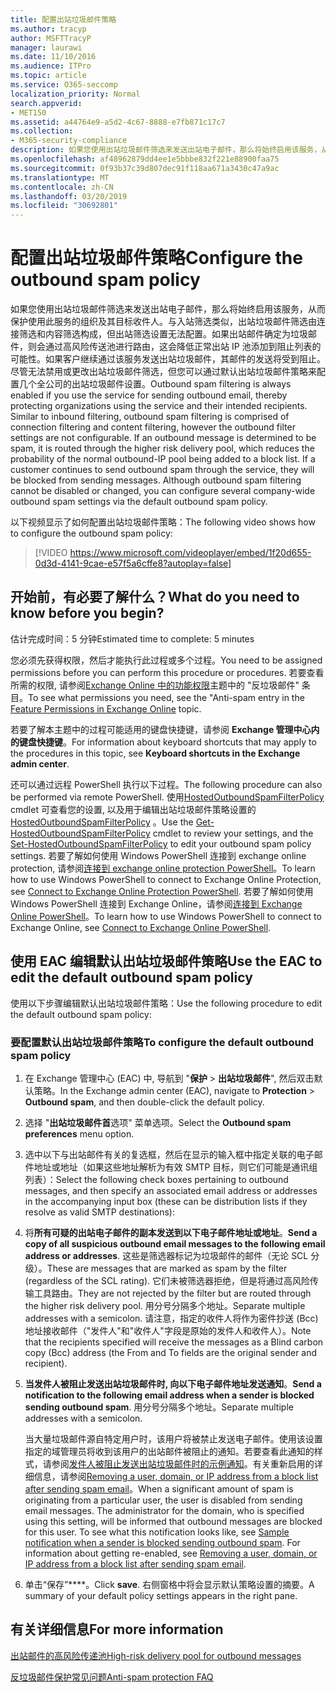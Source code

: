 ```yaml
---
title: 配置出站垃圾邮件策略
ms.author: tracyp
author: MSFTTracyP
manager: laurawi
ms.date: 11/10/2016
ms.audience: ITPro
ms.topic: article
ms.service: O365-seccomp
localization_priority: Normal
search.appverid:
- MET150
ms.assetid: a44764e9-a5d2-4c67-8888-e7fb871c17c7
ms.collection:
- M365-security-compliance
description: 如果您使用出站垃圾邮件筛选来发送出站电子邮件，那么将始终启用该服务，从而保护使用此服务的组织及其目标收件人。
ms.openlocfilehash: af48962879dd4ee1e5bbbe832f221e88900faa75
ms.sourcegitcommit: 0f93b37c39d807dec91f118aa671a3430c47a9ac
ms.translationtype: MT
ms.contentlocale: zh-CN
ms.lasthandoff: 03/20/2019
ms.locfileid: "30692801"
---
```

# <a name="configure-the-outbound-spam-policy"></a><span data-ttu-id="3f6a7-103">配置出站垃圾邮件策略</span><span class="sxs-lookup"><span data-stu-id="3f6a7-103">Configure the outbound spam policy</span></span>

<span data-ttu-id="3f6a7-p101">如果您使用出站垃圾邮件筛选来发送出站电子邮件，那么将始终启用该服务，从而保护使用此服务的组织及其目标收件人。与入站筛选类似，出站垃圾邮件筛选由连接筛选和内容筛选构成，但出站筛选设置无法配置。如果出站邮件确定为垃圾邮件，则会通过高风险传送池进行路由，这会降低正常出站 IP 池添加到阻止列表的可能性。如果客户继续通过该服务发送出站垃圾邮件，其邮件的发送将受到阻止。尽管无法禁用或更改出站垃圾邮件筛选，但您可以通过默认出站垃圾邮件策略来配置几个全公司的出站垃圾邮件设置。</span><span class="sxs-lookup"><span data-stu-id="3f6a7-p101">Outbound spam filtering is always enabled if you use the service for sending outbound email, thereby protecting organizations using the service and their intended recipients. Similar to inbound filtering, outbound spam filtering is comprised of connection filtering and content filtering, however the outbound filter settings are not configurable. If an outbound message is determined to be spam, it is routed through the higher risk delivery pool, which reduces the probability of the normal outbound-IP pool being added to a block list. If a customer continues to send outbound spam through the service, they will be blocked from sending messages. Although outbound spam filtering cannot be disabled or changed, you can configure several company-wide outbound spam settings via the default outbound spam policy.</span></span> 
  
<span data-ttu-id="3f6a7-109">以下视频显示了如何配置出站垃圾邮件策略：</span><span class="sxs-lookup"><span data-stu-id="3f6a7-109">The following video shows how to configure the outbound spam policy:</span></span>
  
> [!VIDEO https://www.microsoft.com/videoplayer/embed/1f20d655-0d3d-4141-9cae-e57f5a6cffe8?autoplay=false]
  
## <a name="what-do-you-need-to-know-before-you-begin"></a><span data-ttu-id="3f6a7-110">开始前，有必要了解什么？</span><span class="sxs-lookup"><span data-stu-id="3f6a7-110">What do you need to know before you begin?</span></span>
<span data-ttu-id="3f6a7-111"><a name="sectionSection0"> </a></span><span class="sxs-lookup"><span data-stu-id="3f6a7-111"></span></span>

<span data-ttu-id="3f6a7-112">估计完成时间：5 分钟</span><span class="sxs-lookup"><span data-stu-id="3f6a7-112">Estimated time to complete: 5 minutes</span></span>
  
<span data-ttu-id="3f6a7-113">您必须先获得权限，然后才能执行此过程或多个过程。</span><span class="sxs-lookup"><span data-stu-id="3f6a7-113">You need to be assigned permissions before you can perform this procedure or procedures.</span></span> <span data-ttu-id="3f6a7-114">若要查看所需的权限, 请参阅[Exchange Online 中的功能权限](http://technet.microsoft.com/library/15073ce1-0917-403b-8839-02a2ebc96e16.aspx)主题中的 "反垃圾邮件" 条目。</span><span class="sxs-lookup"><span data-stu-id="3f6a7-114">To see what permissions you need, see the "Anti-spam entry in the [Feature Permissions in Exchange Online](http://technet.microsoft.com/library/15073ce1-0917-403b-8839-02a2ebc96e16.aspx) topic.</span></span> 
  
<span data-ttu-id="3f6a7-115">若要了解本主题中的过程可能适用的键盘快捷键，请参阅 **Exchange 管理中心内的键盘快捷键**。</span><span class="sxs-lookup"><span data-stu-id="3f6a7-115">For information about keyboard shortcuts that may apply to the procedures in this topic, see **Keyboard shortcuts in the Exchange admin center**.</span></span>
  
<span data-ttu-id="3f6a7-116">还可以通过远程 PowerShell 执行以下过程。</span><span class="sxs-lookup"><span data-stu-id="3f6a7-116">The following procedure can also be performed via remote PowerShell.</span></span> <span data-ttu-id="3f6a7-117">使用[HostedOutboundSpamFilterPolicy](http://technet.microsoft.com/library/8f15c83c-c10a-4d9d-b135-35321430bdc2.aspx) cmdlet 可查看您的设置, 以及用于编辑出站垃圾邮件策略设置的[HostedOutboundSpamFilterPolicy](http://technet.microsoft.com/library/665d1b04-d4b5-4a0e-811a-4e37096ccbfd.aspx) 。</span><span class="sxs-lookup"><span data-stu-id="3f6a7-117">Use the [Get-HostedOutboundSpamFilterPolicy](http://technet.microsoft.com/library/8f15c83c-c10a-4d9d-b135-35321430bdc2.aspx) cmdlet to review your settings, and the [Set-HostedOutboundSpamFilterPolicy](http://technet.microsoft.com/library/665d1b04-d4b5-4a0e-811a-4e37096ccbfd.aspx) to edit your outbound spam policy settings.</span></span> <span data-ttu-id="3f6a7-118">若要了解如何使用 Windows PowerShell 连接到 exchange online protection, 请参阅[连接到 exchange online protection PowerShell](https://go.microsoft.com/fwlink/p/?linkid=627290)。</span><span class="sxs-lookup"><span data-stu-id="3f6a7-118">To learn how to use Windows PowerShell to connect to Exchange Online Protection, see [Connect to Exchange Online Protection PowerShell](https://go.microsoft.com/fwlink/p/?linkid=627290).</span></span> <span data-ttu-id="3f6a7-119">若要了解如何使用 Windows PowerShell 连接到 Exchange Online，请参阅[连接到 Exchange Online PowerShell](https://go.microsoft.com/fwlink/p/?linkid=396554)。</span><span class="sxs-lookup"><span data-stu-id="3f6a7-119">To learn how to use Windows PowerShell to connect to Exchange Online, see [Connect to Exchange Online PowerShell](https://go.microsoft.com/fwlink/p/?linkid=396554).</span></span>
  
## <a name="use-the-eac-to-edit-the-default-outbound-spam-policy"></a><span data-ttu-id="3f6a7-120">使用 EAC 编辑默认出站垃圾邮件策略</span><span class="sxs-lookup"><span data-stu-id="3f6a7-120">Use the EAC to edit the default outbound spam policy</span></span>
<span data-ttu-id="3f6a7-121"><a name="sectionSection1"> </a></span><span class="sxs-lookup"><span data-stu-id="3f6a7-121"></span></span>

<span data-ttu-id="3f6a7-122">使用以下步骤编辑默认出站垃圾邮件策略：</span><span class="sxs-lookup"><span data-stu-id="3f6a7-122">Use the following procedure to edit the default outbound spam policy:</span></span>
  
### <a name="to-configure-the-default-outbound-spam-policy"></a><span data-ttu-id="3f6a7-123">要配置默认出站垃圾邮件策略</span><span class="sxs-lookup"><span data-stu-id="3f6a7-123">To configure the default outbound spam policy</span></span>

1. <span data-ttu-id="3f6a7-124">在 Exchange 管理中心 (EAC) 中, 导航到 "**保护** \> **出站垃圾邮件**", 然后双击默认策略。</span><span class="sxs-lookup"><span data-stu-id="3f6a7-124">In the Exchange admin center (EAC), navigate to **Protection** \> **Outbound spam**, and then double-click the default policy.</span></span>
    
2. <span data-ttu-id="3f6a7-125">选择 "**出站垃圾邮件首**选项" 菜单选项。</span><span class="sxs-lookup"><span data-stu-id="3f6a7-125">Select the **Outbound spam preferences** menu option.</span></span> 
    
3. <span data-ttu-id="3f6a7-126">选中以下与出站邮件有关的复选框，然后在显示的输入框中指定关联的电子邮件地址或地址（如果这些地址解析为有效 SMTP 目标，则它们可能是通讯组列表）：</span><span class="sxs-lookup"><span data-stu-id="3f6a7-126">Select the following check boxes pertaining to outbound messages, and then specify an associated email address or addresses in the accompanying input box (these can be distribution lists if they resolve as valid SMTP destinations):</span></span>
    
1. <span data-ttu-id="3f6a7-127">将**所有可疑的出站电子邮件的副本发送到以下电子邮件地址或地址**。</span><span class="sxs-lookup"><span data-stu-id="3f6a7-127">**Send a copy of all suspicious outbound email messages to the following email address or addresses**.</span></span> <span data-ttu-id="3f6a7-128">这些是筛选器标记为垃圾邮件的邮件（无论 SCL 分级）。</span><span class="sxs-lookup"><span data-stu-id="3f6a7-128">These are messages that are marked as spam by the filter (regardless of the SCL rating).</span></span> <span data-ttu-id="3f6a7-129">它们未被筛选器拒绝，但是将通过高风险传输工具路由。</span><span class="sxs-lookup"><span data-stu-id="3f6a7-129">They are not rejected by the filter but are routed through the higher risk delivery pool.</span></span> <span data-ttu-id="3f6a7-130">用分号分隔多个地址。</span><span class="sxs-lookup"><span data-stu-id="3f6a7-130">Separate multiple addresses with a semicolon.</span></span> <span data-ttu-id="3f6a7-131">请注意，指定的收件人将作为密件抄送 (Bcc) 地址接收邮件（"发件人"和"收件人"字段是原始的发件人和收件人）。</span><span class="sxs-lookup"><span data-stu-id="3f6a7-131">Note that the recipients specified will receive the messages as a Blind carbon copy (Bcc) address (the From and To fields are the original sender and recipient).</span></span>
    
2. <span data-ttu-id="3f6a7-132">**当发件人被阻止发送出站垃圾邮件时, 向以下电子邮件地址发送通知**。</span><span class="sxs-lookup"><span data-stu-id="3f6a7-132">**Send a notification to the following email address when a sender is blocked sending outbound spam**.</span></span> <span data-ttu-id="3f6a7-133">用分号分隔多个地址。</span><span class="sxs-lookup"><span data-stu-id="3f6a7-133">Separate multiple addresses with a semicolon.</span></span>
    
    <span data-ttu-id="3f6a7-p106">当大量垃圾邮件源自特定用户时，该用户将被禁止发送电子邮件。使用该设置指定的域管理员将收到该用户的出站邮件被阻止的通知。若要查看此通知的样式，请参阅[发件人被阻止发送出站垃圾邮件时的示例通知](sample-notification-when-a-sender-is-blocked-sending-outbound-spam.md)。有关重新启用的详细信息，请参阅[Removing a user, domain, or IP address from a block list after sending spam email](http://technet.microsoft.com/library/712cfcc1-31e8-4e51-8561-b64258a8f1e5.aspx)。</span><span class="sxs-lookup"><span data-stu-id="3f6a7-p106">When a significant amount of spam is originating from a particular user, the user is disabled from sending email messages. The administrator for the domain, who is specified using this setting, will be informed that outbound messages are blocked for this user. To see what this notification looks like, see [Sample notification when a sender is blocked sending outbound spam](sample-notification-when-a-sender-is-blocked-sending-outbound-spam.md). For information about getting re-enabled, see [Removing a user, domain, or IP address from a block list after sending spam email](http://technet.microsoft.com/library/712cfcc1-31e8-4e51-8561-b64258a8f1e5.aspx).</span></span>
    
4. <span data-ttu-id="3f6a7-138">单击“保存”\*\*\*\*。</span><span class="sxs-lookup"><span data-stu-id="3f6a7-138">Click **save**.</span></span> <span data-ttu-id="3f6a7-139">右侧窗格中将会显示默认策略设置的摘要。</span><span class="sxs-lookup"><span data-stu-id="3f6a7-139">A summary of your default policy settings appears in the right pane.</span></span>
    
## <a name="for-more-information"></a><span data-ttu-id="3f6a7-140">有关详细信息</span><span class="sxs-lookup"><span data-stu-id="3f6a7-140">For more information</span></span>
<span data-ttu-id="3f6a7-141"><a name="sectionSection2"> </a></span><span class="sxs-lookup"><span data-stu-id="3f6a7-141"></span></span>

[<span data-ttu-id="3f6a7-142">出站邮件的高风险传递池</span><span class="sxs-lookup"><span data-stu-id="3f6a7-142">High-risk delivery pool for outbound messages</span></span>](high-risk-delivery-pool-for-outbound-messages.md)
  
[<span data-ttu-id="3f6a7-143">反垃圾邮件保护常见问题</span><span class="sxs-lookup"><span data-stu-id="3f6a7-143">Anti-spam protection FAQ</span></span>](anti-spam-protection-faq.md)
  

